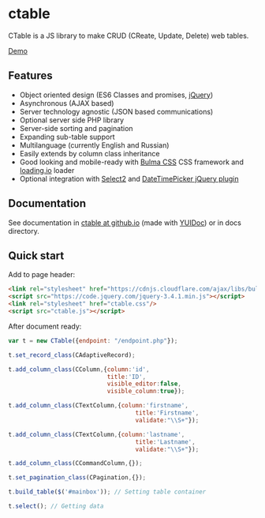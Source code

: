# ctable

CTable is a JS library to make CRUD (CReate, Update, Delete) web tables. 

[Demo](http://geochemland.ru/ctable/demo.html)

## Features

* Object oriented design (ES6 Classes and promises, [jQuery](http://jquery.com))
* Asynchronous (AJAX based)
* Server technology agnostic (JSON based communications)
* Optional server side PHP library
* Server-side sorting and pagination
* Expanding sub-table support
* Multilanguage (currently English and Russian)
* Easily extends by column class inheritance
* Good looking and mobile-ready with [Bulma CSS](http://bulma.io) CSS framework and [loading.io](https://loading.io/css/) loader
* Optional integration with [Select2](https://select2.org/) and [DateTimePicker jQuery plugin](https://xdsoft.net/jqplugins/datetimepicker/)

## Documentation

See documentation in [ctable at github.io](https://f0ma.github.io/ctable/index.html) (made with [YUIDoc](https://yui.github.io/yuidoc/)) or in docs directory.

## Quick start

Add to page header:

```html
<link rel="stylesheet" href="https://cdnjs.cloudflare.com/ajax/libs/bulma/0.7.5/css/bulma.min.css"/>
<script src="https://code.jquery.com/jquery-3.4.1.min.js"></script>
<link rel="stylesheet" href="ctable.css"/>
<script src="ctable.js"></script>
```

After document ready:

```javascript
var t = new CTable({endpoint: "/endpoint.php"});

t.set_record_class(CAdaptiveRecord);

t.add_column_class(CColumn,{column:'id',
                            title:'ID',
                            visible_editor:false,
                            visible_column:true});

t.add_column_class(CTextColumn,{column:'firstname',
                                    title:'Firstname',
                                    validate:"\\S+"});

t.add_column_class(CTextColumn,{column:'lastname',
                                    title:'Lastname',
                                    validate:"\\S+"});

t.add_column_class(CCommandColumn,{});

t.set_pagination_class(CPagination,{});

t.build_table($('#mainbox')); // Setting table container

t.select(); // Getting data
```
